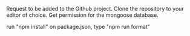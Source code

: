 Request to be added to the Github project.
Clone the repository to your editor of choice.
Get permission for the mongoose database.

run "npm install" on package.json, type "npm run format"

